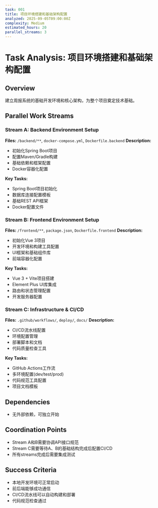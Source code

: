 ```yaml
---
task: 001
title: 项目环境搭建和基础架构配置
analyzed: 2025-09-05T09:00:00Z
complexity: Medium
estimated_hours: 20
parallel_streams: 3
---
```


# Task Analysis: 项目环境搭建和基础架构配置

## Overview
建立周报系统的基础开发环境和核心架构，为整个项目奠定技术基础。

## Parallel Work Streams

### Stream A: Backend Environment Setup
**Files:** `/backend/**`, `docker-compose.yml`, `Dockerfile.backend`
**Description:** 
- 初始化Spring Boot项目
- 配置Maven/Gradle构建
- 基础依赖和框架配置
- Docker容器化配置

**Key Tasks:**
- Spring Boot项目初始化
- 数据库连接配置模板
- 基础REST API框架
- Docker配置文件

### Stream B: Frontend Environment Setup  
**Files:** `/frontend/**`, `package.json`, `Dockerfile.frontend`
**Description:**
- 初始化Vue 3项目
- 开发环境和构建工具配置
- UI框架和基础组件库
- 前端容器化配置

**Key Tasks:**
- Vue 3 + Vite项目搭建
- Element Plus UI库集成
- 路由和状态管理配置
- 开发服务器配置

### Stream C: Infrastructure & CI/CD
**Files:** `.github/workflows/`, `deploy/`, `docs/`
**Description:**
- CI/CD流水线配置
- 环境配置管理
- 部署脚本和文档
- 代码质量检查工具

**Key Tasks:**
- GitHub Actions工作流
- 多环境配置(dev/test/prod)
- 代码规范工具配置
- 项目文档模板

## Dependencies
- 无外部依赖，可独立开始

## Coordination Points
- Stream A和B需要协调API接口规范
- Stream C需要等待A、B的基础结构完成后配置CI/CD
- 所有streams完成后需要集成测试

## Success Criteria
- 本地开发环境可正常启动
- 前后端能够成功通信
- CI/CD流水线可以自动构建和部署
- 代码规范检查通过